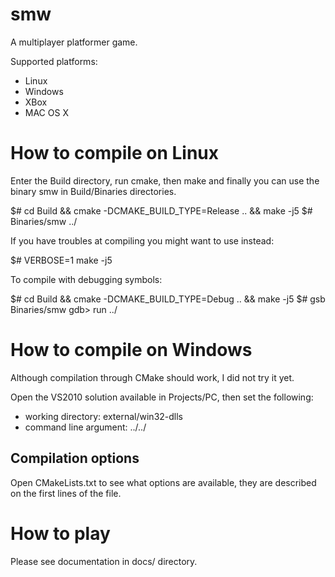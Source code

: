 smw
====

A multiplayer platformer game.

Supported platforms:

- Linux
- Windows
- XBox
- MAC OS X

How to compile on Linux
=======================
Enter the Build directory, run cmake, then make and finally you can use the binary smw in Build/Binaries directories.

$# cd Build && cmake -DCMAKE_BUILD_TYPE=Release .. && make -j5
$# Binaries/smw ../

If you have troubles at compiling you might want to use instead:

$# VERBOSE=1 make -j5

To compile with debugging symbols:

$# cd Build && cmake -DCMAKE_BUILD_TYPE=Debug .. && make -j5
$# gsb Binaries/smw 
gdb> run ../

How to compile on Windows
=========================

Although compilation through CMake should work, I did not try it yet.

Open the VS2010 solution available in Projects/PC, then set the following:

- working directory: external/win32-dlls
- command line argument: ../../

Compilation options
-------------------

Open CMakeLists.txt to see what options are available, they are described on the first lines of the file.

How to play
===========

Please see documentation in docs/ directory.
